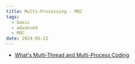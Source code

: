```yaml
---
title: Multi-Processing - MOC
tags:
  - basic
  - advanced
  - MOC
date: 2024-05-21
---
```

* [What's Multi-Thread and Multi-Process Coding](computer_sci/multiProcessing/multiThread_and_multiProcess/basic.md)
